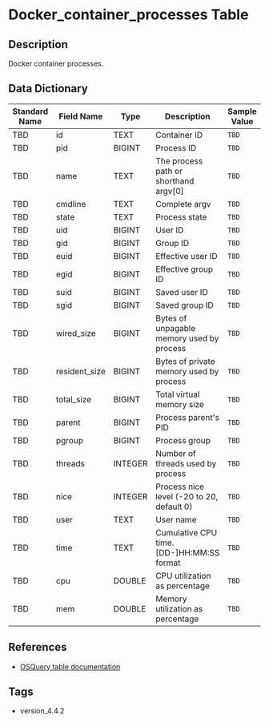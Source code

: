 # Docker_container_processes Table

## Description
Docker container processes.

## Data Dictionary
|Standard Name|Field Name|Type|Description|Sample Value|
|---|---|---|---|---|
|TBD|id|TEXT|Container ID|`TBD`|
|TBD|pid|BIGINT|Process ID|`TBD`|
|TBD|name|TEXT|The process path or shorthand argv[0]|`TBD`|
|TBD|cmdline|TEXT|Complete argv|`TBD`|
|TBD|state|TEXT|Process state|`TBD`|
|TBD|uid|BIGINT|User ID|`TBD`|
|TBD|gid|BIGINT|Group ID|`TBD`|
|TBD|euid|BIGINT|Effective user ID|`TBD`|
|TBD|egid|BIGINT|Effective group ID|`TBD`|
|TBD|suid|BIGINT|Saved user ID|`TBD`|
|TBD|sgid|BIGINT|Saved group ID|`TBD`|
|TBD|wired_size|BIGINT|Bytes of unpagable memory used by process|`TBD`|
|TBD|resident_size|BIGINT|Bytes of private memory used by process|`TBD`|
|TBD|total_size|BIGINT|Total virtual memory size|`TBD`|
|TBD|parent|BIGINT|Process parent's PID|`TBD`|
|TBD|pgroup|BIGINT|Process group|`TBD`|
|TBD|threads|INTEGER|Number of threads used by process|`TBD`|
|TBD|nice|INTEGER|Process nice level (-20 to 20, default 0)|`TBD`|
|TBD|user|TEXT|User name|`TBD`|
|TBD|time|TEXT|Cumulative CPU time. [DD-]HH:MM:SS format|`TBD`|
|TBD|cpu|DOUBLE|CPU utilization as percentage|`TBD`|
|TBD|mem|DOUBLE|Memory utilization as percentage|`TBD`|

## References
* [OSQuery table documentation](https://osquery.io/schema/current#docker_container_processes)

## Tags
* version_4.4.2